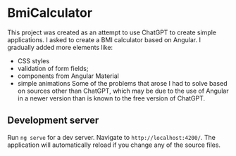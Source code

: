 # BmiCalculator

This project was created as an attempt to use ChatGPT to create simple applications.
I asked to create a BMI calculator based on Angular. 
I gradually added more elements like:
- CSS styles
- validation of form fields;
- components from Angular Material
- simple animations
Some of the problems that arose I had to solve based on sources other than ChatGPT, which may be due to the use of Angular in a newer version than is known to the free version of ChatGPT.

## Development server

Run `ng serve` for a dev server. Navigate to `http://localhost:4200/`. The application will automatically reload if you change any of the source files.
